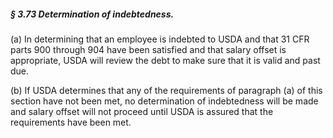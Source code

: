 ##### § 3.73 Determination of indebtedness. #####

(a) In determining that an employee is indebted to USDA and that 31 CFR parts 900 through 904 have been satisfied and that salary offset is appropriate, USDA will review the debt to make sure that it is valid and past due.

(b) If USDA determines that any of the requirements of paragraph (a) of this section have not been met, no determination of indebtedness will be made and salary offset will not proceed until USDA is assured that the requirements have been met.